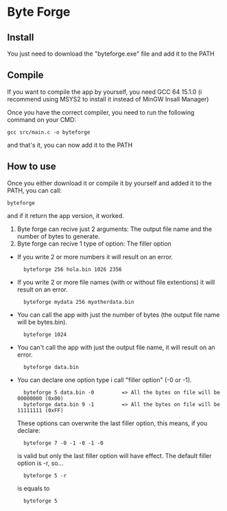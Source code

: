 # Byte Forge
## Install

You just need to download the "byteforge.exe" file and add it to the PATH

## Compile

If you want to compile the app by yourself, you need GCC 64 15.1.0 (i recommend using MSYS2 to install it instead of MinGW Insall Manager)

Once you have the correct compiler, you need to run the following command on your CMD:

    gcc src/main.c -o byteforge

and that's it, you can now add it to the PATH

## How to use

Once you either download it or compile it by yourself and added it to the PATH, you can call:

    byteforge

and if it return the app version, it worked.

1. Byte forge can recive just 2 arguments: The output file name and the number of bytes to generate.
2. Byte forge can recive 1 type of option: The filler option

- If you write 2 or more numbers it will result on an error.

        byteforge 256 hola.bin 1026 2356

- If you write 2 or more file names (with or without file extentions) it will result on an error.

        byteforge mydata 256 myotherdata.bin

- You can call the app with just the number of bytes (the output file name will be bytes.bin).

        byteforge 1024

- You can't call the app with just the output file name, it will result on an error.

        byteforge data.bin

- You can declare one option type i call "filler option" (-0 or -1).

        byteforge 5 data.bin -0         => All the bytes on file will be 00000000 (0x00)
        byteforge data.bin 9 -1         => All the bytes on file will be 11111111 (0xFF)

    These options can overwrite the last filler option, this means, if you declare:
    
        byteforge 7 -0 -1 -0 -1 -0
    
    is valid but only the last filler option will have effect. The default filler option is -r, so...

        byteforge 5 -r

    is equals to

        byteforge 5